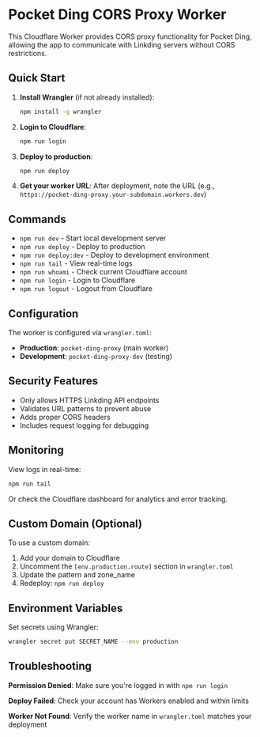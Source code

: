 # Pocket Ding CORS Proxy Worker

This Cloudflare Worker provides CORS proxy functionality for Pocket Ding, allowing the app to communicate with Linkding servers without CORS restrictions.

## Quick Start

1. **Install Wrangler** (if not already installed):
   ```bash
   npm install -g wrangler
   ```

2. **Login to Cloudflare**:
   ```bash
   npm run login
   ```

3. **Deploy to production**:
   ```bash
   npm run deploy
   ```

4. **Get your worker URL**:
   After deployment, note the URL (e.g., `https://pocket-ding-proxy.your-subdomain.workers.dev`)

## Commands

- `npm run dev` - Start local development server
- `npm run deploy` - Deploy to production
- `npm run deploy:dev` - Deploy to development environment
- `npm run tail` - View real-time logs
- `npm run whoami` - Check current Cloudflare account
- `npm run login` - Login to Cloudflare
- `npm run logout` - Logout from Cloudflare

## Configuration

The worker is configured via `wrangler.toml`:

- **Production**: `pocket-ding-proxy` (main worker)
- **Development**: `pocket-ding-proxy-dev` (testing)

## Security Features

- Only allows HTTPS Linkding API endpoints
- Validates URL patterns to prevent abuse
- Adds proper CORS headers
- Includes request logging for debugging

## Monitoring

View logs in real-time:
```bash
npm run tail
```

Or check the Cloudflare dashboard for analytics and error tracking.

## Custom Domain (Optional)

To use a custom domain:
1. Add your domain to Cloudflare
2. Uncomment the `[env.production.route]` section in `wrangler.toml`
3. Update the pattern and zone_name
4. Redeploy: `npm run deploy`

## Environment Variables

Set secrets using Wrangler:
```bash
wrangler secret put SECRET_NAME --env production
```

## Troubleshooting

**Permission Denied**: Make sure you're logged in with `npm run login`

**Deploy Failed**: Check your account has Workers enabled and within limits

**Worker Not Found**: Verify the worker name in `wrangler.toml` matches your deployment
